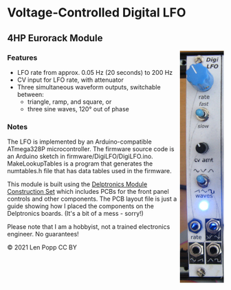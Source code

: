 # Voltage-Controlled Digital LFO

## 4HP Eurorack Module

<img src="DigiLFO.jpg" style="float:right">

### Features
- LFO rate from approx. 0.05 Hz (20 seconds) to 200 Hz
- CV input for LFO rate, with attenuator
- Three simultaneous waveform outputs, switchable between:
    - triangle, ramp, and square, or
	- three sine waves, 120° out of phase

### Notes

The LFO is implemented by an Arduino-compatible ATmega328P microcontroller. The firmware source code is an Arduino sketch in firmware/DigiLFO/DigiLFO.ino. MakeLookupTables is a program that generates the numtables.h file that has data tables used in the firmware.

This module is built using the [Delptronics Module Construction Set](https://delptronics.com/module-construction-set.php) which includes PCBs for the front panel controls and other components. The PCB layout file is just a guide showing how I placed the components on the Delptronics boards. (It's a bit of a mess - sorry!)

Please note that I am a hobbyist, not a trained electronics engineer. No guarantees!

© 2021 Len Popp CC BY